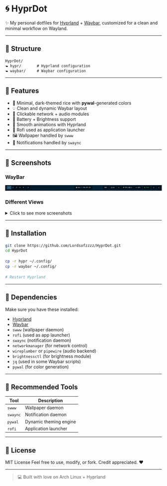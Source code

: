# 🌀 HyprDot

✨ My personal dotfiles for [Hyprland](https://github.com/hyprwm/Hyprland) + [Waybar](https://github.com/Alexays/Waybar), customized for a clean and minimal workflow on Wayland.

---

## 📂 Structure

```
HyprDot/
🖜 hypr/       # Hyprland configuration
🖜 waybar/     # Waybar configuration
```

---

## 🧠 Features

* 🎨 Minimal, dark-themed rice with **pywal**-generated colors
* 💡 Clean and dynamic Waybar layout
* 📶 Clickable network + audio modules
* 🔋 Battery + Brightness support
* 👟 Smooth animations with Hyprland
* 🧩 Rofi used as application launcher
* 🖼 Wallpaper handled by `swww`
* 🔔 Notifications handled by `swaync`

---

## 📸 Screenshots

### WayBar
![Desktop Screenshot](./pics/screenshot_2025-07-05_23-49-15.png)

### Different Views
<details>
<summary>Click to see more screenshots</summary>

![Screenshot 1](./pics/screenshot_2025-07-05_23-21-33.png)
![Screenshot 2](./pics/screenshot_2025-07-05_23-21-46.png)
![Screenshot 3](./pics/screenshot_2025-07-05_23-27-34.png)
![Screenshot 5](./pics/screenshot_2025-07-05_23-27-59.png)
![Screenshot 6](./pics/screenshot_2025-07-05_23-28-54.png)
![Screenshot 7](./pics/screenshot_2025-07-05_23-29-05.png)
![Screenshot 8](./pics/screenshot_2025-07-05_23-29-40.png)
![Screenshot 9](./pics/screenshot_2025-07-05_23-29-47.png)

</details>

---

## 📅 Installation

```bash
git clone https://github.com/Lordsofzzzz/HyprDot.git
cd HyprDot

cp -r hypr ~/.config/
cp -r waybar ~/.config/

# Restart Hyprland
```

---

## 🔧 Dependencies

Make sure you have these installed:

* [Hyprland](https://github.com/hyprwm/Hyprland)
* [Waybar](https://github.com/Alexays/Waybar)
* `swww` (wallpaper daemon)
* `rofi` (used as app launcher)
* `swaync` (notification daemon)
* `networkmanager` (for network control)
* `wireplumber` or `pipewire` (audio backend)
* `brightnessctl` (for brightness module)
* `jq` (used in some Waybar scripts)
* `pywal` (for color generation)

---

## 🎯 Recommended Tools

| Tool     | Description            |
| -------- | ---------------------- |
| `swww`   | Wallpaper daemon       |
| `swaync` | Notification daemon    |
| `pywal`  | Dynamic theming engine |
| `rofi`   | Application launcher   |

---

## 📃 License

MIT License
Feel free to use, modify, or fork. Credit appreciated. ❤️

---

> 💻 Built with love on Arch Linux + Hyprland
